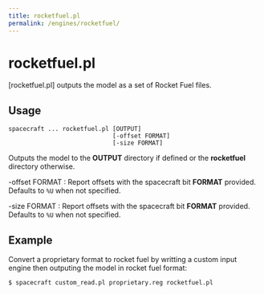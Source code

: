 ```yaml
---
title: rocketfuel.pl
permalink: /engines/rocketfuel/
---
```

[{{page.title}}]: {{site.engine_baseurl}}/{{page.title}}


rocketfuel.pl
=============

[rocketfuel.pl] outputs the model as a set of Rocket Fuel files.


Usage
-----

```
spacecraft ... rocketfuel.pl [OUTPUT] 
                             [-offset FORMAT] 
                             [-size FORMAT]

```

Outputs the model to the **OUTPUT** directory if defined or the **rocketfuel** 
directory otherwise.

-offset FORMAT
  : Report offsets with the spacecraft bit **FORMAT** provided.
    Defaults to `%U` when not specified.

-size FORMAT
  : Report offsets with the spacecraft bit **FORMAT** provided.
    Defaults to `%U` when not specified.


Example
-------

Convert a proprietary format to rocket fuel by writting a custom input engine
then outputing the model in rocket fuel format:

```
$ spacecraft custom_read.pl proprietary.reg rocketfuel.pl
```
